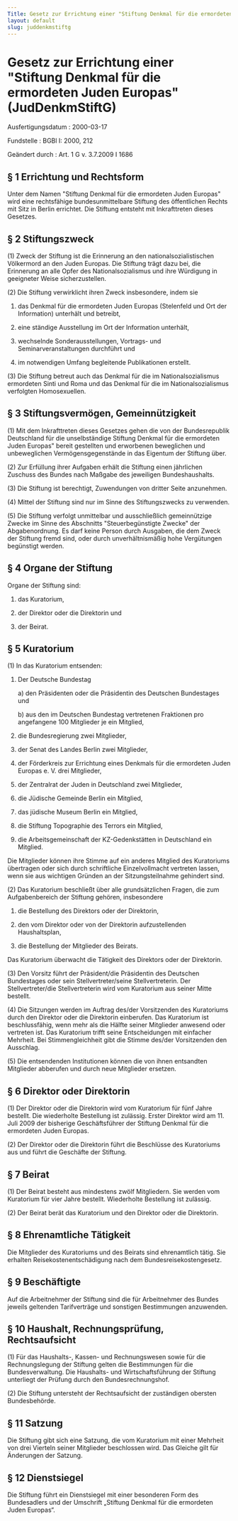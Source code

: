 ```yaml
---
Title: Gesetz zur Errichtung einer "Stiftung Denkmal für die ermordeten Juden Europas"
layout: default
slug: juddenkmstiftg
---
```


# Gesetz zur Errichtung einer "Stiftung Denkmal für die ermordeten Juden Europas" (JudDenkmStiftG)

Ausfertigungsdatum
:   2000-03-17

Fundstelle
:   BGBl I: 2000, 212

Geändert durch
:   Art. 1 G v. 3.7.2009 I 1686



## § 1 Errichtung und Rechtsform

Unter dem Namen "Stiftung Denkmal für die ermordeten Juden Europas"
wird eine rechtsfähige bundesunmittelbare Stiftung des öffentlichen
Rechts mit Sitz in Berlin errichtet. Die Stiftung entsteht mit
Inkrafttreten dieses Gesetzes.


## § 2 Stiftungszweck

(1) Zweck der Stiftung ist die Erinnerung an den
nationalsozialistischen Völkermord an den Juden Europas. Die Stiftung
trägt dazu bei, die Erinnerung an alle Opfer des Nationalsozialismus
und ihre Würdigung in geeigneter Weise sicherzustellen.

(2) Die Stiftung verwirklicht ihren Zweck insbesondere, indem sie

1.  das Denkmal für die ermordeten Juden Europas (Stelenfeld und Ort der
    Information) unterhält und betreibt,


2.  eine ständige Ausstellung im Ort der Information unterhält,


3.  wechselnde Sonderausstellungen, Vortrags- und Seminarveranstaltungen
    durchführt und


4.  im notwendigen Umfang begleitende Publikationen erstellt.




(3) Die Stiftung betreut auch das Denkmal für die im
Nationalsozialismus ermordeten Sinti und Roma und das Denkmal für die
im Nationalsozialismus verfolgten Homosexuellen.


## § 3 Stiftungsvermögen, Gemeinnützigkeit

(1) Mit dem Inkrafttreten dieses Gesetzes gehen die von der
Bundesrepublik Deutschland für die unselbständige Stiftung Denkmal für
die ermordeten Juden Europas" bereit gestellten und erworbenen
beweglichen und unbeweglichen Vermögensgegenstände in das Eigentum der
Stiftung über.

(2) Zur Erfüllung ihrer Aufgaben erhält die Stiftung einen jährlichen
Zuschuss des Bundes nach Maßgabe des jeweiligen Bundeshaushalts.

(3) Die Stiftung ist berechtigt, Zuwendungen von dritter Seite
anzunehmen.

(4) Mittel der Stiftung sind nur im Sinne des Stiftungszwecks zu
verwenden.

(5) Die Stiftung verfolgt unmittelbar und ausschließlich gemeinnützige
Zwecke im Sinne des Abschnitts "Steuerbegünstigte Zwecke" der
Abgabenordnung. Es darf keine Person durch Ausgaben, die dem Zweck der
Stiftung fremd sind, oder durch unverhältnismäßig hohe Vergütungen
begünstigt werden.


## § 4 Organe der Stiftung

Organe der Stiftung sind:

1.  das Kuratorium,


2.  der Direktor oder die Direktorin und


3.  der Beirat.





## § 5 Kuratorium

(1) In das Kuratorium entsenden:

1.  Der Deutsche Bundestag

    a)  den Präsidenten oder die Präsidentin des Deutschen Bundestages und


    b)  aus den im Deutschen Bundestag vertretenen Fraktionen pro angefangene
        100 Mitglieder je ein Mitglied,





2.  die Bundesregierung zwei Mitglieder,


3.  der Senat des Landes Berlin zwei Mitglieder,


4.  der Förderkreis zur Errichtung eines Denkmals für die ermordeten Juden
    Europas e. V. drei Mitglieder,


5.  der Zentralrat der Juden in Deutschland zwei Mitglieder,


6.  die Jüdische Gemeinde Berlin ein Mitglied,


7.  das jüdische Museum Berlin ein Mitglied,


8.  die Stiftung Topographie des Terrors ein Mitglied,


9.  die Arbeitsgemeinschaft der KZ-Gedenkstätten in Deutschland ein
    Mitglied.



Die Mitglieder können ihre Stimme auf ein anderes Mitglied des
Kuratoriums übertragen oder sich durch schriftliche Einzelvollmacht
vertreten lassen, wenn sie aus wichtigen Gründen an der
Sitzungsteilnahme gehindert sind.

(2) Das Kuratorium beschließt über alle grundsätzlichen Fragen, die
zum Aufgabenbereich der Stiftung gehören, insbesondere

1.  die Bestellung des Direktors oder der Direktorin,


2.  den vom Direktor oder von der Direktorin aufzustellenden
    Haushaltsplan,


3.  die Bestellung der Mitglieder des Beirats.



Das Kuratorium überwacht die Tätigkeit des Direktors oder der
Direktorin.

(3) Den Vorsitz führt der Präsident/die Präsidentin des Deutschen
Bundestages oder sein Stellvertreter/seine Stellvertreterin. Der
Stellvertreter/die Stellvertreterin wird vom Kuratorium aus seiner
Mitte bestellt.

(4) Die Sitzungen werden im Auftrag des/der Vorsitzenden des
Kuratoriums durch den Direktor oder die Direktorin einberufen. Das
Kuratorium ist beschlussfähig, wenn mehr als die Hälfte seiner
Mitglieder anwesend oder vertreten ist. Das Kuratorium trifft seine
Entscheidungen mit einfacher Mehrheit. Bei Stimmengleichheit gibt die
Stimme des/der Vorsitzenden den Ausschlag.

(5) Die entsendenden Institutionen können die von ihnen entsandten
Mitglieder abberufen und durch neue Mitglieder ersetzen.


## § 6 Direktor oder Direktorin

(1) Der Direktor oder die Direktorin wird vom Kuratorium für fünf
Jahre bestellt. Die wiederholte Bestellung ist zulässig. Erster
Direktor wird am 11. Juli 2009 der bisherige Geschäftsführer der
Stiftung Denkmal für die ermordeten Juden Europas.

(2) Der Direktor oder die Direktorin führt die Beschlüsse des
Kuratoriums aus und führt die Geschäfte der Stiftung.


## § 7 Beirat

(1) Der Beirat besteht aus mindestens zwölf Mitgliedern. Sie werden
vom Kuratorium für vier Jahre bestellt. Wiederholte Bestellung ist
zulässig.

(2) Der Beirat berät das Kuratorium und den Direktor oder die
Direktorin.


## § 8 Ehrenamtliche Tätigkeit

Die Mitglieder des Kuratoriums und des Beirats sind ehrenamtlich
tätig. Sie erhalten Reisekostenentschädigung nach dem
Bundesreisekostengesetz.


## § 9 Beschäftigte

Auf die Arbeitnehmer der Stiftung sind die für Arbeitnehmer des Bundes
jeweils geltenden Tarifverträge und sonstigen Bestimmungen anzuwenden.


## § 10 Haushalt, Rechnungsprüfung, Rechtsaufsicht

(1) Für das Haushalts-, Kassen- und Rechnungswesen sowie für die
Rechnungslegung der Stiftung gelten die Bestimmungen für die
Bundesverwaltung. Die Haushalts- und Wirtschaftsführung der Stiftung
unterliegt der Prüfung durch den Bundesrechnungshof.

(2) Die Stiftung untersteht der Rechtsaufsicht der zuständigen
obersten Bundesbehörde.


## § 11 Satzung

Die Stiftung gibt sich eine Satzung, die vom Kuratorium mit einer
Mehrheit von drei Vierteln seiner Mitglieder beschlossen wird. Das
Gleiche gilt für Änderungen der Satzung.


## § 12 Dienstsiegel

Die Stiftung führt ein Dienstsiegel mit einer besonderen Form des
Bundesadlers und der Umschrift „Stiftung Denkmal für die ermordeten
Juden Europas“.

